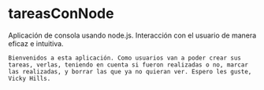 # tareasConNode
Aplicación de consola usando node.js. Interacción con el usuario de manera eficaz e intuitiva. 

```
Bienvenidos a esta aplicación. Como usuarios van a poder crear sus tareas, verlas, teniendo en cuenta si fueron realizadas o no, marcar las realizadas, y borrar las que ya no quieran ver. Espero les guste, Vicky Hills.

```
